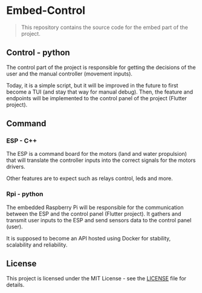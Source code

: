 # Embed-Control

> This repository contains the source code for the embed part of the project.

## Control - python

The control part of the project is responsible for getting the decisions of the user and the manual controller (movement inputs).

Today, it is a simple script, but it will be improved in the future to first become a TUI (and stay that way for manual debug). Then, the feature and endpoints will be implemented to the control panel of the project (Flutter project).

## Command

### ESP - C++

The ESP is a command board for the motors (land and water propulsion) that will translate the controller inputs into the correct signals for the motors drivers.

Other features are to expect such as relays control, leds and more.

### Rpi - python

The embedded Raspberry Pi will be responsible for the communication between the ESP and the control panel (Flutter project). It gathers and transmit user inputs to the ESP and send sensors data to the control panel (user).

It is supposed to become an API hosted using Docker for stability, scalability and reliability.

## License

This project is licensed under the MIT License - see the [LICENSE](LICENSE) file for details.
